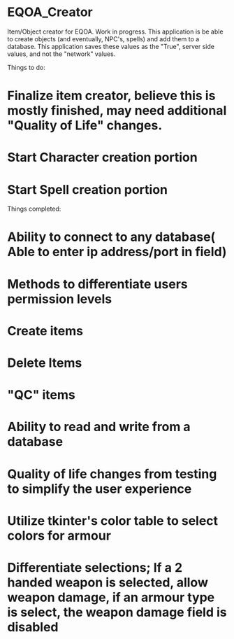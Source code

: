 # EQOA_Creator
Item/Object creator for EQOA. Work in progress. 
This application is be able to create objects (and eventually, NPC's, spells) and add them to a database. 
This application saves these values as the "True", server side values, and not the "network" values. 

Things to do:
# Finalize item creator, believe this is mostly finished, may need additional "Quality of Life" changes.
# Start Character creation portion
# Start Spell creation portion

Things completed:
# Ability to connect to any database( Able to enter ip address/port in field)
# Methods to differentiate users permission levels
# Create items
# Delete Items
# "QC" items
# Ability to read and write from a database
# Quality of life changes from testing to simplify the user experience
# Utilize tkinter's color table to select colors for armour
# Differentiate selections; If a 2 handed weapon is selected, allow weapon damage, if an armour type is select, the weapon damage field is disabled
